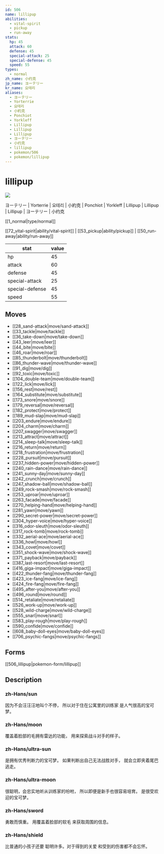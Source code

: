 ```yaml
---
id: 506
name: lillipup
abilities:
  - vital-spirit
  - pickup
  - run-away
stats:
  hp: 45
  attack: 60
  defense: 45
  special-attack: 25
  special-defense: 45
  speed: 55
types:
  - normal
zh_name: 小约克
jp_name: ヨーテリー
kr_name: 요테리
aliases:
  - ヨーテリー
  - Yorterrie
  - 요테리
  - 小約克
  - Ponchiot
  - Yorkleff
  - Lillipup
  - Lillipup
  - Lillipup
  - ヨーテリー
  - 小约克
  - lillipup
  - pokemon/506
  - pokemon/lillipup
---
```

# lillipup

![](https://raw.githubusercontent.com/PokeAPI/sprites/master/sprites/pokemon/506.png)

ヨーテリー | Yorterrie | 요테리 | 小約克 | Ponchiot | Yorkleff | Lillipup | Lillipup | Lillipup | ヨーテリー | 小约克

[[1_normal|type/normal]]

[[72_vital-spirit|ability/vital-spirit]] | [[53_pickup|ability/pickup]] | [[50_run-away|ability/run-away]]

|stat|value|
|---|---|
|hp|45|
|attack|60|
|defense|45|
|special-attack|25|
|special-defense|45|
|speed|55|


## Moves

- [[28_sand-attack|move/sand-attack]]
- [[33_tackle|move/tackle]]
- [[36_take-down|move/take-down]]
- [[43_leer|move/leer]]
- [[44_bite|move/bite]]
- [[46_roar|move/roar]]
- [[85_thunderbolt|move/thunderbolt]]
- [[86_thunder-wave|move/thunder-wave]]
- [[91_dig|move/dig]]
- [[92_toxic|move/toxic]]
- [[104_double-team|move/double-team]]
- [[122_lick|move/lick]]
- [[156_rest|move/rest]]
- [[164_substitute|move/substitute]]
- [[173_snore|move/snore]]
- [[179_reversal|move/reversal]]
- [[182_protect|move/protect]]
- [[189_mud-slap|move/mud-slap]]
- [[203_endure|move/endure]]
- [[204_charm|move/charm]]
- [[207_swagger|move/swagger]]
- [[213_attract|move/attract]]
- [[214_sleep-talk|move/sleep-talk]]
- [[216_return|move/return]]
- [[218_frustration|move/frustration]]
- [[228_pursuit|move/pursuit]]
- [[237_hidden-power|move/hidden-power]]
- [[240_rain-dance|move/rain-dance]]
- [[241_sunny-day|move/sunny-day]]
- [[242_crunch|move/crunch]]
- [[247_shadow-ball|move/shadow-ball]]
- [[249_rock-smash|move/rock-smash]]
- [[253_uproar|move/uproar]]
- [[263_facade|move/facade]]
- [[270_helping-hand|move/helping-hand]]
- [[281_yawn|move/yawn]]
- [[290_secret-power|move/secret-power]]
- [[304_hyper-voice|move/hyper-voice]]
- [[316_odor-sleuth|move/odor-sleuth]]
- [[317_rock-tomb|move/rock-tomb]]
- [[332_aerial-ace|move/aerial-ace]]
- [[336_howl|move/howl]]
- [[343_covet|move/covet]]
- [[351_shock-wave|move/shock-wave]]
- [[371_payback|move/payback]]
- [[387_last-resort|move/last-resort]]
- [[416_giga-impact|move/giga-impact]]
- [[422_thunder-fang|move/thunder-fang]]
- [[423_ice-fang|move/ice-fang]]
- [[424_fire-fang|move/fire-fang]]
- [[495_after-you|move/after-you]]
- [[496_round|move/round]]
- [[514_retaliate|move/retaliate]]
- [[526_work-up|move/work-up]]
- [[528_wild-charge|move/wild-charge]]
- [[555_snarl|move/snarl]]
- [[583_play-rough|move/play-rough]]
- [[590_confide|move/confide]]
- [[608_baby-doll-eyes|move/baby-doll-eyes]]
- [[706_psychic-fangs|move/psychic-fangs]]

## Forms



[[506_lillipup|pokemon-form/lillipup]]

## Description

### zh-Hans/sun

因为不会汪汪汪地叫个不停，
所以对于住在公寓里的训练家
是人气很高的宝可梦。

### zh-Hans/moon

覆盖着脸部的毛拥有雷达的功能，
用来探索战斗对手的样子。

### zh-Hans/ultra-sun

是拥有优秀判断力的宝可梦。
如果判断出自己无法战胜对手，
就会立即夹着尾巴逃走。

### zh-Hans/ultra-moon

很聪明，会忠实地听从训练家的吩咐，
所以即便是新手也很容易培育。
是很受欢迎的宝可梦。

### zh-Hans/sword

勇敢而慎重。
用覆盖着脸部的软毛
来获取周围的信息。

### zh-Hans/shield

比普通的小孩子还要
聪明许多。对于得到的关爱
和受到的伤害都不会忘怀。

